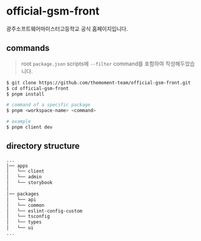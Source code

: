 # official-gsm-front

광주소프트웨어마이스터고등학교 공식 홈페이지입니다.

## commands

> root `package.json` scripts에 `--filter` command를 포함하여 작성해두었습니다.

```bash
$ git clone https://github.com/themoment-team/official-gsm-front.git
$ cd official-gsm-front
$ pnpm install

# command of a specific package
$ pnpm <workspace-name> <command>

# example
$ pnpm client dev
```

## directory structure

```bash
...
│── apps
│   └── client
│   └── admin
│   └── storybook
│
│── packages
│   └── api
│   └── common
│   └── eslint-config-custom
│   └── tsconfig
│   └── types
│   └── ui
...
```

